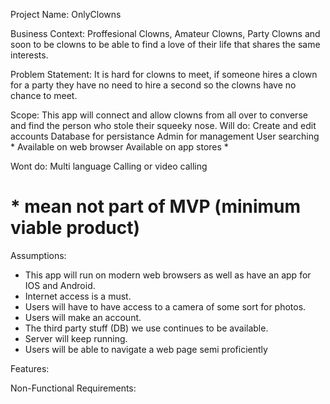 Project Name: OnlyClowns

Business Context: Proffesional Clowns, Amateur Clowns, Party Clowns and soon to be clowns to be able to find a love of their life that shares the same interests.

Problem Statement: It is hard for clowns to meet, if someone hires a clown for a party they have no need to hire a second so the clowns have no chance to meet.

Scope:  This app will connect and allow clowns from all over to converse and find the person who stole their squeeky nose.
Will do:
    Create and edit accounts
    Database for persistance
    Admin for management
    User searching *
    Available on web browser
    Available on app stores *

Wont do:
    Multi language
    Calling or video calling

# * mean not part of MVP (minimum viable product)

Assumptions: 
* This app will run on modern web browsers as well as have an app for IOS and Android.
* Internet access is a must.
* Users will have to have access to a camera of some sort for photos.
* Users will make an account.
* The third party stuff (DB) we use continues to be available.
* Server will keep running.
* Users will be able to navigate a web page semi proficiently

Features:

Non-Functional Requirements: 
